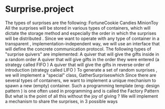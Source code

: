 # Surprise.project
The types of surprises are the following:
FortuneCookie
Candies
MinionToy
All the surprises will be stored in various types of containers, which will dictate the storage method and especially the order in which the surprises will be distributed . 
Since we want to operate with any type of container in a transparent , implementation-independent way, we will use an interface that will define the concrete communication protocol.
The following types of "surprise quivers" are implemented:
A quiver that will give the gifts inside in a random order
A quiver that will give gifts in the order they were entered (a strategy called FIFO )
A quiver that will give the gifts in reverse order of introduction (strategy called LIFO )
To generate a set of random surprises , we will implement a "special" class, GatherSurpriseswhich
Since there are several types of containers, we want to implement a unique mechanism to spawn a new (empty) container. Such a programming template (eng: design pattern ) is one often used in programming and is called the Factory Pattern
But what is the point of all this without the joy of giving ?
We will implement a mechanism to share the surprises, in 3 possible ways
